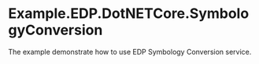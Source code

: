 # Example.EDP.DotNETCore.SymbologyConversion
The example demonstrate how to use EDP Symbology Conversion service.
